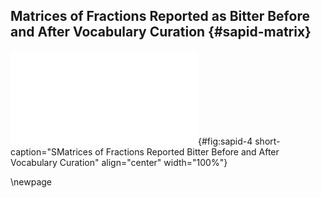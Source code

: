 ## Matrices of Fractions Reported as Bitter Before and After Vocabulary Curation {#sapid-matrix}

![**Matrices of fractions reported as bitter before and after vocabulary curation.** In panel A, values correspond to the term "amer" (bitter in French) only. In panel B, terms related to bitterness were grouped together as illustrated in Figure @fig:sapid-3.](images/sapid-bitter-matrix.pdf "todo-violin"){#fig:sapid-4 short-caption="SMatrices of Fractions Reported Bitter Before and After Vocabulary Curation" align="center" width="100%"}

\newpage